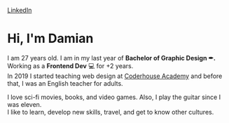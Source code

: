 <a href="https://www.linkedin.com/in/damianothar/">LinkedIn</a>

<h1>Hi, I'm Damian</h1>

<p>
  I am 27 years old. I am in my last year of <b>Bachelor of Graphic Design ✒.</b> Working as a <b>Frontend Dev</b> 💻 for +2 years.</br>
  In 2019 I started teaching web design at <a href="https://www.coderhouse.com/">Coderhouse Academy</a> and before that, I was an English teacher for adults.
</p>

<p>
  I love sci-fi movies, books, and video games. Also, I play the guitar since I was eleven.</br>
  I like to learn, develop new skills, travel, and get to know other cultures.
</p>

